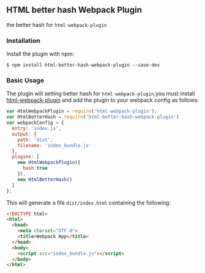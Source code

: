 ## HTML better hash Webpack Plugin

the better hash for `html-webpack-plugin`

### Installation

  Install the plugin with npm:

  `$ npm install html-better-hash-webpack-plugin --save-dev`


### Basic Usage

The plugin will setting better hash for `html-webpack-plugin`,you must install [html-webpack-plugin](https://github.com/ampedandwired/html-webpack-plugin/) and add the plugin to your webpack
config as follows:

```javascript
var HtmlWebpackPlugin = require('html-webpack-plugin');
var HtmlBetterHash = require('html-better-hash-webpack-plugin')
var webpackConfig = {
  entry: 'index.js',
  output: {
    path: 'dist',
    filename: 'index_bundle.js'
  },
  plugins: [
    new HtmlWebpackPlugin({
      hash:true
    }),
    new HtmlBetterHash()
  ]
};
```
This will generate a file `dist/index.html` containing the following:

```html
<!DOCTYPE html>
<html>
  <head>
    <meta charset="UTF-8">
    <title>Webpack App</title>
  </head>
  <body>
    <script src="index_bundle.js"></script>
  </body>
</html>
```

